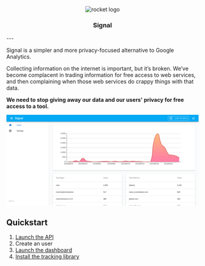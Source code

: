 <p align="center">
  <img alt="rocket logo" src="https://bloom.sh/imgs/logos/signal.png" height="180" />
  <h3 align="center">Signal</h3>
</p>
---

Signal is a simpler and more privacy-focused alternative to Google Analytics.

Collecting information on the internet is important, but it’s broken. We’ve become complacent in
trading information for free access to web services, and then complaining when those web services do
crappy things with that data.

**We need to stop giving away our data and our users' privacy for free access to a tool.**

![Screenshot](imgs/screenshot.png)


## Quickstart

1. [Launch the API](api)
2. Create an user
3. [Launch the dashboard](www)
4. [Install the tracking library](web)

